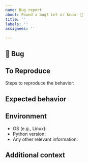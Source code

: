 ```yaml
---
name: Bug report
about: Found a bug? Let us know! 🐛
title: ''
labels: ''
assignees: ''

---
```


## 🐛 Bug

<!-- A clear and concise description of what the bug is. -->

## To Reproduce

Steps to reproduce the behavior:

<!-- If you have a code sample, error messages, stack traces, please provide it here as well -->

## Expected behavior

<!-- A clear and concise description of what you expected to happen. -->

## Environment

 - OS (e.g., Linux):
 - Python version:
 - Any other relevant information:


## Additional context

<!-- Add any other context about the problem here. -->
